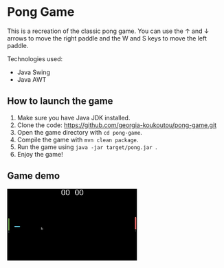 # Pong Game

This is a recreation of the classic pong game. You can use the ↑ and ↓ arrows to move the right paddle and the W and S keys to move the left paddle.

Technologies used:
- Java Swing
- Java AWT

## How to launch the game

1. Make sure you have Java JDK installed.
2. Clone the code: https://github.com/georgia-koukoutou/pong-game.git
3. Open the game directory with `cd pong-game`.
4. Compile the game with `mvn clean package`.
4. Run the game using `java -jar target/pong.jar `.
3. Enjoy the game!

## Game demo

<img src="./pong.gif" width="60%" height="60%"/>

